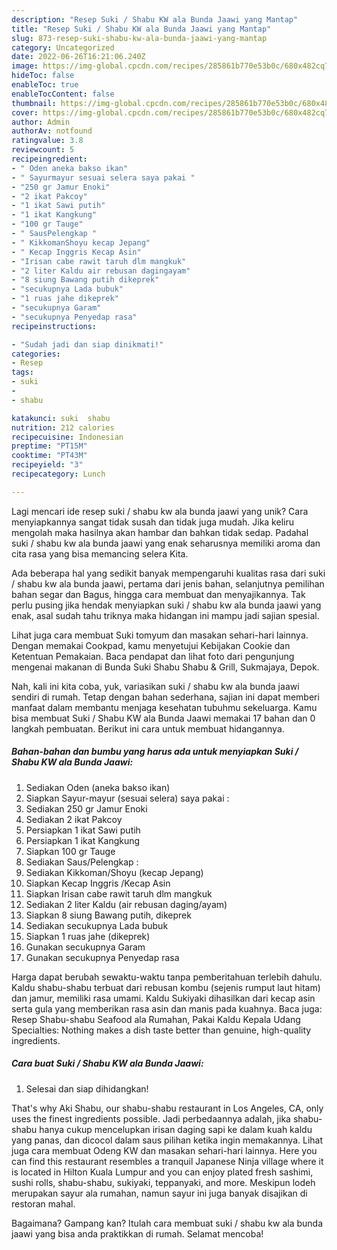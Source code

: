 ```yaml
---
description: "Resep Suki / Shabu KW ala Bunda Jaawi yang Mantap"
title: "Resep Suki / Shabu KW ala Bunda Jaawi yang Mantap"
slug: 873-resep-suki-shabu-kw-ala-bunda-jaawi-yang-mantap
category: Uncategorized
date: 2022-06-26T16:21:06.240Z
image: https://img-global.cpcdn.com/recipes/285861b770e53b0c/680x482cq70/suki-shabu-kw-ala-bunda-jaawi-foto-resep-utama.jpg
hideToc: false
enableToc: true
enableTocContent: false
thumbnail: https://img-global.cpcdn.com/recipes/285861b770e53b0c/680x482cq70/suki-shabu-kw-ala-bunda-jaawi-foto-resep-utama.jpg
cover: https://img-global.cpcdn.com/recipes/285861b770e53b0c/680x482cq70/suki-shabu-kw-ala-bunda-jaawi-foto-resep-utama.jpg
author: Admin
authorAv: notfound
ratingvalue: 3.8
reviewcount: 5
recipeingredient:
- " Oden aneka bakso ikan"
- " Sayurmayur sesuai selera saya pakai "
- "250 gr Jamur Enoki"
- "2 ikat Pakcoy"
- "1 ikat Sawi putih"
- "1 ikat Kangkung"
- "100 gr Tauge"
- " SausPelengkap "
- " KikkomanShoyu kecap Jepang"
- " Kecap Inggris Kecap Asin"
- "Irisan cabe rawit taruh dlm mangkuk"
- "2 liter Kaldu air rebusan dagingayam"
- "8 siung Bawang putih dikeprek"
- "secukupnya Lada bubuk"
- "1 ruas jahe dikeprek"
- "secukupnya Garam"
- "secukupnya Penyedap rasa"
recipeinstructions:

- "Sudah jadi dan siap dinikmati!"
categories:
- Resep
tags:
- suki
- 
- shabu

katakunci: suki  shabu 
nutrition: 212 calories
recipecuisine: Indonesian
preptime: "PT15M"
cooktime: "PT43M"
recipeyield: "3"
recipecategory: Lunch

---
```





Lagi mencari ide resep suki / shabu kw ala bunda jaawi yang unik? Cara menyiapkannya sangat tidak susah dan tidak juga mudah. Jika keliru mengolah maka hasilnya akan hambar dan bahkan tidak sedap. Padahal suki / shabu kw ala bunda jaawi yang enak seharusnya memiliki aroma dan cita rasa yang bisa memancing selera Kita.





Ada beberapa hal yang sedikit banyak mempengaruhi kualitas rasa dari suki / shabu kw ala bunda jaawi, pertama dari jenis bahan, selanjutnya pemilihan bahan segar dan Bagus, hingga cara membuat dan menyajikannya. Tak perlu pusing jika hendak menyiapkan suki / shabu kw ala bunda jaawi yang enak,      asal sudah tahu triknya maka hidangan ini mampu jadi sajian spesial.














Lihat juga cara membuat Suki tomyum dan masakan sehari-hari lainnya. Dengan memakai Cookpad, kamu menyetujui Kebijakan Cookie dan Ketentuan Pemakaian. Baca pendapat dan lihat foto dari pengunjung mengenai makanan di Bunda Suki Shabu Shabu &amp; Grill, Sukmajaya, Depok.






Nah, kali ini kita coba, yuk, variasikan suki / shabu kw ala bunda jaawi sendiri di rumah. Tetap dengan bahan sederhana, sajian ini dapat memberi manfaat dalam membantu menjaga kesehatan tubuhmu sekeluarga. Kamu bisa membuat Suki / Shabu KW ala Bunda Jaawi memakai 17 bahan dan 0 langkah pembuatan. Berikut ini cara untuk membuat hidangannya.

<!--inarticleads1-->

##### Bahan-bahan dan bumbu yang harus ada untuk menyiapkan Suki / Shabu KW ala Bunda Jaawi:

1. Sediakan  Oden (aneka bakso ikan)
1. Siapkan  Sayur-mayur (sesuai selera) saya pakai :
1. Sediakan 250 gr Jamur Enoki
1. Sediakan 2 ikat Pakcoy
1. Persiapkan 1 ikat Sawi putih
1. Persiapkan 1 ikat Kangkung
1. Siapkan 100 gr Tauge
1. Sediakan  Saus/Pelengkap :
1. Sediakan  Kikkoman/Shoyu (kecap Jepang)
1. Siapkan  Kecap Inggris /Kecap Asin
1. Siapkan Irisan cabe rawit taruh dlm mangkuk
1. Sediakan 2 liter Kaldu (air rebusan daging/ayam)
1. Siapkan 8 siung Bawang putih, dikeprek
1. Sediakan secukupnya Lada bubuk
1. Siapkan 1 ruas jahe (dikeprek)
1. Gunakan secukupnya Garam
1. Gunakan secukupnya Penyedap rasa


Harga dapat berubah sewaktu-waktu tanpa pemberitahuan terlebih dahulu. Kaldu shabu-shabu terbuat dari rebusan kombu (sejenis rumput laut hitam) dan jamur, memiliki rasa umami. Kaldu Sukiyaki dihasilkan dari kecap asin serta gula yang memberikan rasa asin dan manis pada kuahnya. Baca juga: Resep Shabu-shabu Seafood ala Rumahan, Pakai Kaldu Kepala Udang Specialties: Nothing makes a dish taste better than genuine, high-quality ingredients. 

<!--inarticleads2-->

##### Cara buat Suki / Shabu KW ala Bunda Jaawi:


1. Selesai dan siap dihidangkan!

That&#39;s why Aki Shabu, our shabu-shabu restaurant in Los Angeles, CA, only uses the finest ingredients possible. Jadi perbedaannya adalah, jika shabu-shabu hanya cukup mencelupkan irisan daging sapi ke dalam kuah kaldu yang panas, dan dicocol dalam saus pilihan ketika ingin memakannya. Lihat juga cara membuat Odeng KW dan masakan sehari-hari lainnya. Here you can find this restaurant resembles a tranquil Japanese Ninja village where it is located in Hilton Kuala Lumpur and you can enjoy plated fresh sashimi, sushi rolls, shabu-shabu, sukiyaki, teppanyaki, and more. Meskipun lodeh merupakan sayur ala rumahan, namun sayur ini juga banyak disajikan di restoran mahal. 

Bagaimana? Gampang kan? Itulah cara membuat suki / shabu kw ala bunda jaawi yang bisa anda praktikkan di rumah. Selamat mencoba!

